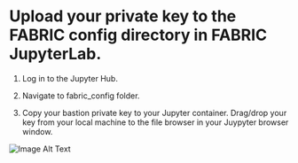 # Upload your private key to the FABRIC config directory in FABRIC JupyterLab.
  1. Log in to the Jupyter Hub.
  
  2. Navigate to fabric_config folder.
     
  3. Copy your bastion private key to your Jupyter container. Drag/drop your key from your local machine to the file browser in your Juypyter browser window.
     
![Image Alt Text](https://drive.google.com/uc?id=1IFhZIQxZldy-I-WGeh6VpOsaOXwVRAD-)
